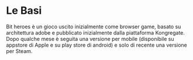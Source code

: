 <!-- TITLE: Cominciare Bene -->
<!-- SUBTITLE: A quick summary of Cominciare Bene -->

# Le Basi
Bit heroes è un gioco uscito inizialmente come browser game, basato su architettura adobe e pubblicato inizialmente dalla piattaforma Kongregate.
Dopo qualche mese è seguita una versione per mobile (disponibile su appstore di Apple e su play store di android) e solo di recente una versione per Steam.

